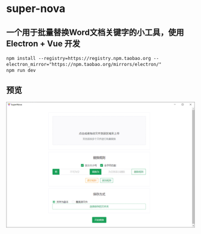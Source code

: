 # super-nova

## 一个用于批量替换Word文档关键字的小工具，使用Electron + Vue 开发

```shell
npm install --registry=https://registry.npm.taobao.org --electron_mirror="https://npm.taobao.org/mirrors/electron/"
npm run dev
```

## 预览
![](./images/preview1.png)




